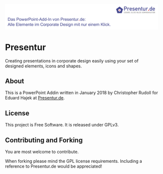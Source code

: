 <img src="https://github.com/Presentur/Presentur/blob/master/banner.png?raw=true" width="700"> 

# Presentur
Creating presentations in corporate design easily using your set of designed elements, icons and shapes.

## About
This is a PowerPoint Addin written in January 2018 by Christopher Rudoll for Eduard Hajek at [Presentur.de](https://presentur.de).

## License
This project is Free Software. It is released under GPLv3.

## Contributing and Forking
You are most welcome to contribute.

When forking please mind the GPL license requirements. Including a reference to Presentur.de would be appreciated!